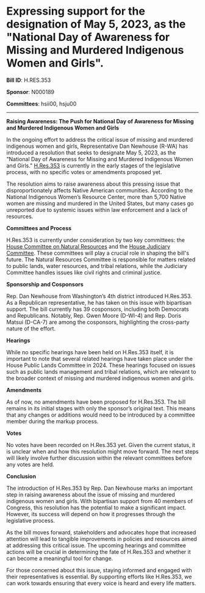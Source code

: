# Expressing support for the designation of May 5, 2023, as the "National Day of Awareness for Missing and Murdered Indigenous Women and Girls".

**Bill ID**: H.RES.353

**Sponsor**: N000189

**Committees**: hsii00, hsju00

---

**Raising Awareness: The Push for National Day of Awareness for Missing and Murdered Indigenous Women and Girls**

In the ongoing effort to address the critical issue of missing and murdered indigenous women and girls, Representative Dan Newhouse (R-WA) has introduced a resolution that seeks to designate May 5, 2023, as the "National Day of Awareness for Missing and Murdered Indigenous Women and Girls." [H.Res.353](https://www.congress.gov/bill/118th-congress/hres/353) is currently in the early stages of the legislative process, with no specific votes or amendments proposed yet.

The resolution aims to raise awareness about this pressing issue that disproportionately affects Native American communities. According to the National Indigenous Women’s Resource Center, more than 5,700 Native women are missing and murdered in the United States, but many cases go unreported due to systemic issues within law enforcement and a lack of resources.

**Committees and Process**

H.Res.353 is currently under consideration by two key committees: the [House Committee on Natural Resources](https://api.congress.gov/v3/committee/house/hsii00?format=json) and the [House Judiciary Committee](https://api.congress.gov/v3/committee/house/hsju00?format=json). These committees will play a crucial role in shaping the bill's future. The Natural Resources Committee is responsible for matters related to public lands, water resources, and tribal relations, while the Judiciary Committee handles issues like civil rights and criminal justice.

**Sponsorship and Cosponsors**

Rep. Dan Newhouse from Washington’s 4th district introduced H.Res.353. As a Republican representative, he has taken on this issue with bipartisan support. The bill currently has 39 cosponsors, including both Democrats and Republicans. Notably, Rep. Gwen Moore (D-WI-4) and Rep. Doris Matsui (D-CA-7) are among the cosponsors, highlighting the cross-party nature of the effort.

**Hearings**

While no specific hearings have been held on H.Res.353 itself, it is important to note that several related hearings have taken place under the House Public Lands Committee in 2024. These hearings focused on issues such as public lands management and tribal relations, which are relevant to the broader context of missing and murdered indigenous women and girls.

**Amendments**

As of now, no amendments have been proposed for H.Res.353. The bill remains in its initial stages with only the sponsor’s original text. This means that any changes or additions would need to be introduced by a committee member during the markup process.

**Votes**

No votes have been recorded on H.Res.353 yet. Given the current status, it is unclear when and how this resolution might move forward. The next steps will likely involve further discussion within the relevant committees before any votes are held.

**Conclusion**

The introduction of H.Res.353 by Rep. Dan Newhouse marks an important step in raising awareness about the issue of missing and murdered indigenous women and girls. With bipartisan support from 40 members of Congress, this resolution has the potential to make a significant impact. However, its success will depend on how it progresses through the legislative process.

As the bill moves forward, stakeholders and advocates hope that increased attention will lead to tangible improvements in policies and resources aimed at addressing this critical issue. The upcoming hearings and committee actions will be crucial in determining the fate of H.Res.353 and whether it can become a meaningful tool for change.

For those concerned about this issue, staying informed and engaged with their representatives is essential. By supporting efforts like H.Res.353, we can work towards ensuring that every voice is heard and every life matters.